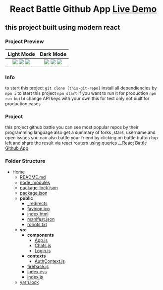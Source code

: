 
<h1 align="center">React Battle Github App <a href="https://incandescent-kataifi-c41d9c.netlify.app/">Live Demo</a></h1>

## this project built using modern react

### Project Preview

Light Mode          |  Dark Mode
:-------------------------:|:-------------------------:
![](https://user-images.githubusercontent.com/2933430/53439193-c39e1f00-39be-11e9-848f-d327f0ef5f53.png) ![](https://user-images.githubusercontent.com/2933430/53439196-c39e1f00-39be-11e9-875e-6f4aea52f099.png) ![](https://user-images.githubusercontent.com/2933430/53439197-c39e1f00-39be-11e9-8d17-d303692e5dd2.png) |  ![](https://user-images.githubusercontent.com/2933430/53439194-c39e1f00-39be-11e9-8302-dcea6dae726a.png) ![](https://user-images.githubusercontent.com/2933430/53439195-c39e1f00-39be-11e9-9d10-488311266460.png) ![](https://user-images.githubusercontent.com/2933430/53439198-c39e1f00-39be-11e9-8bb8-d12687113a2e.png)

### Info

to start this project `git clone [this-git-repo]`
install all dependiencies by `npm i`
to start this project `npm start`
if you want to run it for production `npm run build`
change API keys with your own this for test only not built for production cases

### Project

this project github battle you can see most popular repos by their programming language also get a summary of forks ,stars, username and open issues
you can also battle your friend by clicking on battle button top left and share the result via react routers using queries
 __[React Battle Github App](https://incandescent-kataifi-c41d9c.netlify.app/)

### Folder Structure

- Home
   - [README.md](README.md)
   - [node\_modules](node_modules)
   - [package\-lock.json](package-lock.json)
   - [package.json](package.json)
   - __public__
     - [\_redirects](public/_redirects)
     - [favicon.ico](public/favicon.ico)
     - [index.html](public/index.html)
     - [manifest.json](public/manifest.json)
     - [robots.txt](public/robots.txt)
   - __src__
     - __components__
       - [App.js](src/components/App.js)
       - [Chats.js](src/components/Chats.js)
       - [Login.js](src/components/Login.js)
     - __contexts__
       - [AuthContext.js](src/contexts/AuthContext.js)
     - [firebase.js](src/firebase.js)
     - [index.css](src/index.css)
     - [index.js](src/index.js)
   - [yarn.lock](yarn.lock)
